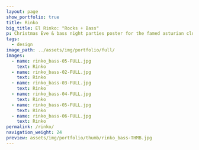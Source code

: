 ```yaml
---
layout: page
show_portfolio: true
title: Rinko
big_title: El Rinko: "Rocks + Bass"
p: Christmas Eve & bass night parties poster for the famed asturian club "El Rinko".
tags:
  - design
image_path: ../assets/img/portfolio/full/
images:
  - name: rinko_bass-05-FULL.jpg
    text: Rinko
  - name: rinko_bass-02-FULL.jpg
    text: Rinko
  - name: rinko_bass-03-FULL.jpg
    text: Rinko
  - name: rinko_bass-04-FULL.jpg
    text: Rinko
  - name: rinko_bass-05-FULL.jpg
    text: Rinko
  - name: rinko_bass-06-FULL.jpg
    text: Rinko
permalink: /rinko/
navigation_weight: 24
preview: assets/img/portfolio/thumb/rinko_bass-THMB.jpg
---
```


